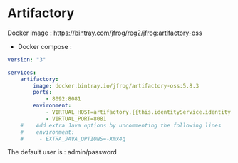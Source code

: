 Artifactory
===================

Docker image : https://bintray.com/jfrog/reg2/jfrog:artifactory-oss


* Docker compose :

```yml
version: "3"

services:
    artifactory:
        image: docker.bintray.io/jfrog/artifactory-oss:5.8.3
        ports:
            - 8092:8081
        environment:
            - VIRTUAL_HOST=artifactory.{{this.identityService.identity.ciDomain}}
            - VIRTUAL_PORT=8081
    #    Add extra Java options by uncommenting the following lines
    #    environment:
    #     - EXTRA_JAVA_OPTIONS=-Xmx4g

```

The default user is : admin/password